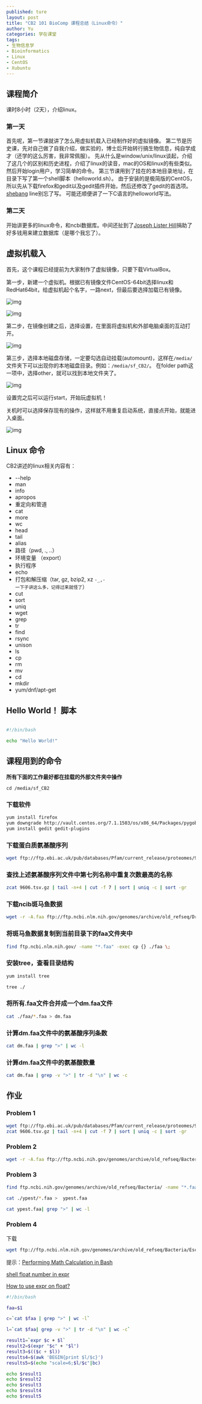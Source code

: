 ```yaml
---
published: ture
layout: post
title: "CB2 101 BioComp 课程总结（Linux命令）"
author: Yu
categories: 学在课堂
tags:
- 生物信息学
- Bioinformatics
- Linux
- CentOS
- Xubuntu
---
```


## 课程简介

课时8小时（2天），介绍linux。

### 第一天
首先呢，第一节课就讲了怎么用虚拟机载入已经制作好的虚拟镜像。
第二节是历史课，先对自己做了自我介绍，做实验的，博士后开始转行搞生物信息，纯自学成才（还学的这么厉害，我非常佩服）。
先从什么是window/unix/linux谈起，介绍了这几个的区别和历史进程，介绍了linux的读音，mac的OS和linux的有些类似。
然后开始login用户，学习简单的命令。
第三节课用到了挂在的本地目录地址，在目录下写了第一个shell脚本（helloworld.sh）。
由于安装的是极简版的CentOS，所以先从下载firefox和gedit以及gedit插件开始，然后还修改了gedit的首选项。
[shebang](https://en.wikipedia.org/wiki/Shebang_(Unix)) line别忘了写。
可能还顺便讲了一下C语言的helloworld写法。

### 第二天

开始讲更多的linux命令，和ncbi数据库。中间还扯到了[Joseph Lister Hill](https://en.wikipedia.org/wiki/J._Lister_Hill)捐助了好多钱用来建立数据库（是哪个我忘了）。

## 虚拟机载入

首先，这个课程已经提前为大家制作了虚拟镜像，只要下载VirtualBox。

第一步，新建一个虚拟机。根据已有镜像文件CentOS-64bit选择linux和RedHat64bit，给虚拟机起个名字，一路next，但最后要选择加载已有镜像。

![img](http://i.imgur.com/SxMnfTR.png)

![img](http://i.imgur.com/3pZUh9M.png)

第二步，在镜像创建之后，选择设置，在里面将虚拟机和外部电脑桌面的互动打开。

![img](http://imgur.com/RSkTmpE.png)

第三步，选择本地磁盘存储，一定要勾选自动挂载(automount)，这样在`/media/`文件夹下可以出现你的本地磁盘目录。例如：`/media/sf_CB2/`。
在folder path这一项中，选择other，就可以找到本地文件夹了。

![img](http://imgur.com/CUtnbIG.png)

设置完之后可以运行start，开始玩虚拟机！


关机时可以选择保存现有的操作，这样就不用重复启动系统，直接点开始，就能进入桌面。

![img](http://imgur.com/vzJjYZi.png)

## Linux 命令

CB2讲述的linux相关内容有：

- --help
- man
- info
- apropos
- 重定向和管道
- cat
- more
- wc
- head
- tail
- alias
- 路径（pwd, ., ..）
- 环境变量 （export）
- 执行程序
- echo
- 打包和解压缩（tar, gz, bzip2, xz <code>-_,- 一下子讲这么多，记得过来就怪了</code>）
- cut
- sort
- uniq
- wget
- grep
- tr
- find
- rsync
- unison
- ls
- cp
- rm
- mv
- cd
- mkdir
- yum/dnf/apt-get

## Hello World！ 脚本


```bash

#!/bin/bash

echo "Hello World!"

```

## 课程用到的命令

**所有下面的工作最好都在挂载的外部文件夹中操作**

`cd /media/sf_CB2`

### 下载软件

```bash
yum install firefox
yum downgrade http://vault.centos.org/7.1.1503/os/x86_64/Packages/pygobject3-3.8.2-6.el7.x86_64.rpm http://vault.centos.org/7.1.1503/os/x86_64/Packages/pygobject3-base-3.8.2-6.el7.x86_64.rpm
yum install gedit gedit-plugins
```

### 下载蛋白质氨基酸序列

```bash
wget ftp://ftp.ebi.ac.uk/pub/databases/Pfam/current_release/proteomes/9606.tsv.gz
```

### 查找上述氨基酸序列文件中第七列名称中重复次数最高的名称

```bash
zcat 9606.tsv.gz | tail -n+4 | cut -f 7 | sort | uniq -c | sort -gr
```

### 下载ncib斑马鱼数据

```bash
wget -r -A.faa ftp://ftp.ncbi.nlm.nih.gov/genomes/archive/old_refseq/Drosophila_melanogaster/RELEASE_5_48/
```

### 将斑马鱼数据复制到当前目录下的faa文件夹中

```bash
find ftp.ncbi.nlm.nih.gov/ -name "*.faa" -exec cp {} ./faa \;
```

### 安装tree，查看目录结构

```bash
yum install tree

tree ./
```

### 将所有.faa文件合并成一个dm.faa文件

```bash
cat ./faa/*.faa > dm.faa 
```

### 计算dm.faa文件中的氨基酸序列条数

```bash
cat dm.faa | grep ">" | wc -l
```

### 计算dm.faa文件中的氨基酸数量

```bash
cat dm.faa | grep -v ">" | tr -d "\n" | wc -c
```

## 作业

### Problem 1

```bash
wget ftp://ftp.ebi.ac.uk/pub/databases/Pfam/current_release/proteomes/9606.tsv.gz
zcat 9606.tsv.gz | tail -n+4 | cut -f 7 | sort | uniq -c | sort -gr
```

### Problem 2

```bash
wget -r -A.faa ftp://ftp.ncbi.nih.gov/genomes/archive/old_refseq/Bacteria/Yersinia_pestis*

```

### Problem 3

```bash
find ftp.ncbi.nih.gov/genomes/archive/old_refseq/Bacteria/ -name "*.faa" -exec cp {} ./ypest \;

cat ./ypest/*.faa >  ypest.faa

cat ypest.faa| grep ">" | wc -l
```

### Problem 4

下载

```bash
wget ftp://ftp.ncbi.nlm.nih.gov/genomes/archive/old_refseq/Bacteria/Escherichia_coli_K_12_substr__MG1655_uid57779/NC_000913.faa
```

提示：[Performing Math Calculation in Bash](https://www.shell-tips.com/2010/06/14/performing-math-calculation-in-bash/)

[shell float number in expr](http://stackoverflow.com/questions/2362154/shell-float-number-in-expr)

[How to use expr on float?](http://stackoverflow.com/questions/1253987/how-to-use-expr-on-float)

```bash
#!/bin/bash

faa=$1

c=`cat $faa | grep ">" | wc -l`

l=`cat $faa| grep -v ">" | tr -d "\n" | wc -c`

result1=`expr $c + $l`
result2=$(expr "$c" + "$l")
result3=$(($c + $l))
results4=$(awk 'BEGIN{print $l/$c}')
results5=$(echo "scale=6;$l/$c"|bc)

echo $result1
echo $result2
echo $result3
echo $result4
echo $result5

```

